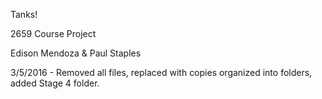 Tanks!

2659 Course Project

Edison Mendoza & Paul Staples

3/5/2016 - Removed all files, replaced with copies organized into folders, added Stage 4 folder.
